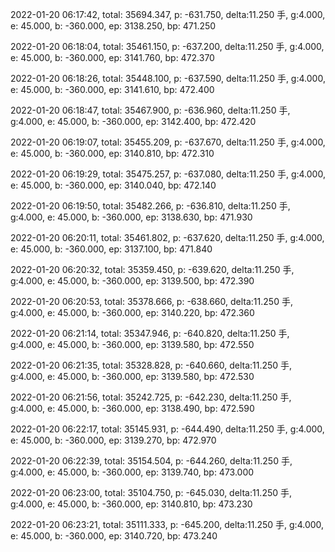 2022-01-20 06:17:42, total: 35694.347, p: -631.750, delta:11.250 手, g:4.000, e: 45.000, b: -360.000, ep: 3138.250, bp: 471.250

2022-01-20 06:18:04, total: 35461.150, p: -637.200, delta:11.250 手, g:4.000, e: 45.000, b: -360.000, ep: 3141.760, bp: 472.370

2022-01-20 06:18:26, total: 35448.100, p: -637.590, delta:11.250 手, g:4.000, e: 45.000, b: -360.000, ep: 3141.610, bp: 472.400

2022-01-20 06:18:47, total: 35467.900, p: -636.960, delta:11.250 手, g:4.000, e: 45.000, b: -360.000, ep: 3142.400, bp: 472.420

2022-01-20 06:19:07, total: 35455.209, p: -637.670, delta:11.250 手, g:4.000, e: 45.000, b: -360.000, ep: 3140.810, bp: 472.310

2022-01-20 06:19:29, total: 35475.257, p: -637.080, delta:11.250 手, g:4.000, e: 45.000, b: -360.000, ep: 3140.040, bp: 472.140

2022-01-20 06:19:50, total: 35482.266, p: -636.810, delta:11.250 手, g:4.000, e: 45.000, b: -360.000, ep: 3138.630, bp: 471.930

2022-01-20 06:20:11, total: 35461.802, p: -637.620, delta:11.250 手, g:4.000, e: 45.000, b: -360.000, ep: 3137.100, bp: 471.840

2022-01-20 06:20:32, total: 35359.450, p: -639.620, delta:11.250 手, g:4.000, e: 45.000, b: -360.000, ep: 3139.500, bp: 472.390

2022-01-20 06:20:53, total: 35378.666, p: -638.660, delta:11.250 手, g:4.000, e: 45.000, b: -360.000, ep: 3140.220, bp: 472.360

2022-01-20 06:21:14, total: 35347.946, p: -640.820, delta:11.250 手, g:4.000, e: 45.000, b: -360.000, ep: 3139.580, bp: 472.550

2022-01-20 06:21:35, total: 35328.828, p: -640.660, delta:11.250 手, g:4.000, e: 45.000, b: -360.000, ep: 3139.580, bp: 472.530

2022-01-20 06:21:56, total: 35242.725, p: -642.230, delta:11.250 手, g:4.000, e: 45.000, b: -360.000, ep: 3138.490, bp: 472.590

2022-01-20 06:22:17, total: 35145.931, p: -644.490, delta:11.250 手, g:4.000, e: 45.000, b: -360.000, ep: 3139.270, bp: 472.970

2022-01-20 06:22:39, total: 35154.504, p: -644.260, delta:11.250 手, g:4.000, e: 45.000, b: -360.000, ep: 3139.740, bp: 473.000

2022-01-20 06:23:00, total: 35104.750, p: -645.030, delta:11.250 手, g:4.000, e: 45.000, b: -360.000, ep: 3140.810, bp: 473.230

2022-01-20 06:23:21, total: 35111.333, p: -645.200, delta:11.250 手, g:4.000, e: 45.000, b: -360.000, ep: 3140.720, bp: 473.240